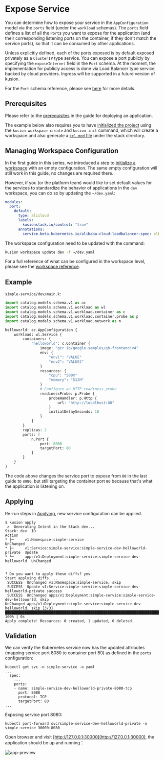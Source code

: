 # Expose Service

You can determine how to expose your service in the `AppConfiguration` model via the `ports` field (under the `workload` schemas). The `ports` field defines a list of all the `Port`s you want to expose for the application (and their corresponding listening ports on the container, if they don't match the service ports), so that it can be consumed by other applications.

Unless explicitly defined, each of the ports exposed is by default exposed privately as a `ClusterIP` type service. You can expose a port publicly by specifying the `exposeInternet` field in the `Port` schema. At the moment, the implementation for publicly access is done via Load Balancer type service backed by cloud providers. Ingress will be supported in a future version of kusion.

For the `Port` schema reference, please see [here](../../reference/modules/developer-schemas/workload/service#schema-port) for more details.

## Prerequisites

Please refer to the [prerequisites](deploy-application#prerequisites) in the guide for deploying an application.

The example below also requires you to have [initialized the project](deploy-application#initializing) using the `kusion workspace create` and `kusion init` command, which will create a workspace and also generate a [`kcl.mod` file](deploy-application#kclmod) under the stack directory.

## Managing Workspace Configuration

In the first guide in this series, we introduced a step to [initialize a workspace](deploy-application#initializing-workspace-configuration) with an empty configuration. The same empty configuration will still work in this guide, no changes are required there.

However, if you (or the platform team) would like to set default values for the services to standardize the behavior of applications in the `dev` workspace, you can do so by updating the `~/dev.yaml`:
```yaml
modules:
  port:
    default:
      type: alicloud
      labels:
        kusionstack.io/control: "true"
      annotations:
        service.beta.kubernetes.io/alibaba-cloud-loadbalancer-spec: slb.s1.small
```

The workspace configuration need to be updated with the command:
```bash
kusion workspace update dev -f ~/dev.yaml
```

For a full reference of what can be configured in the workspace level, please see the [workspace reference](../../reference/modules/workspace-configs/networking/network).

## Example

`simple-service/dev/main.k`:
```py
import catalog.models.schema.v1 as ac
import catalog.models.schema.v1.workload as wl
import catalog.models.schema.v1.workload.container as c
import catalog.models.schema.v1.workload.container.probe as p
import catalog.models.schema.v1.workload.network as n

helloworld: ac.AppConfiguration {
    workload: wl.Service {
        containers: {
            "helloworld": c.Container {
                image: "gcr.io/google-samples/gb-frontend:v4"
                env: {
                    "env1": "VALUE"
                    "env2": "VALUE2"
                }
                resources: {
                    "cpu": "500m"
                    "memory": "512M"
                }
                # Configure an HTTP readiness probe
                readinessProbe: p.Probe {
                    probeHandler: p.Http {
                        url: "http://localhost:80"
                    }
                    initialDelaySeconds: 10
                }
            }
        }
        replicas: 2
        ports: [
            n.Port {
                port: 8080
                targetPort: 80
            }
        ]
    }
}
```

The code above changes the service port to expose from `80` in the last guide to `8080`, but still targeting the container port `80` because that's what the application is listening on.

## Applying

Re-run steps in [Applying](deploy-application#applying), new service configuration can be applied.

```
$ kusion apply
 ✔︎  Generating Intent in the Stack dev...                                                                                                                                                                                                     
Stack: dev  ID                                                               Action
* ├─     v1:Namespace:simple-service                                      UnChanged
* ├─     v1:Service:simple-service:simple-service-dev-helloworld-private  Update
* └─     apps/v1:Deployment:simple-service:simple-service-dev-helloworld  UnChanged


? Do you want to apply these diffs? yes
Start applying diffs ...
 SUCCESS  UnChanged v1:Namespace:simple-service, skip                                                                                                                                                                                         
 SUCCESS  Update v1:Service:simple-service:simple-service-dev-helloworld-private success                                                                                                                                                      
 SUCCESS  UnChanged apps/v1:Deployment:simple-service:simple-service-dev-helloworld, skip                                                                                                                                                     
UnChanged apps/v1:Deployment:simple-service:simple-service-dev-helloworld, skip [3/3] ██████████████████████████████████████████████████████████████████████████████████████████████████████████████████████████████████████████████ 100% | 0s
Apply complete! Resources: 0 created, 1 updated, 0 deleted.
```

## Validation
We can verify the Kubernetes service now has the updated attributes (mapping service port 8080 to container port 80) as defined in the `ports` configuration:
```
kubectl get svc -n simple-service -o yaml
...
  spec:
    ...
    ports:
    - name: simple-service-dev-helloworld-private-8080-tcp
      port: 8080
      protocol: TCP
      targetPort: 80
...
```

Exposing service port 8080:
```
kubectl port-forward svc/simple-service-dev-helloworld-private -n simple-service 30000:8080
```

Open browser and visit [http://127.0.0.1:30000](http://127.0.0.1:30000), the application should be up and running：

![app-preview](/img/docs/user_docs/guides/working-with-k8s/app-preview.png)